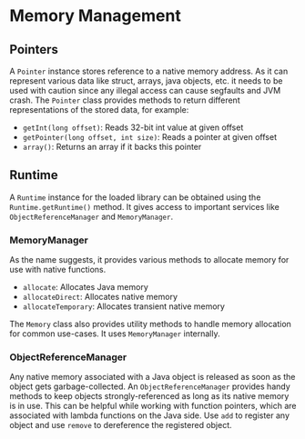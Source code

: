# Memory Management

## Pointers
A `Pointer` instance stores reference to a native memory address. As it can
represent various data like struct, arrays, java objects, etc. it needs to
be used with caution since any illegal access can cause segfaults and JVM crash.
The `Pointer` class provides methods to return different representations of
the stored data, for example:
  - `getInt(long offset)`: Reads 32-bit int value at given offset
  - `getPointer(long offset, int size)`: Reads a pointer at given offset
  - `array()`: Returns an array if it backs this pointer

## Runtime
A `Runtime` instance for the loaded library can be obtained using
the `Runtime.getRuntime()` method. It gives access to important
services like `ObjectReferenceManager` and `MemoryManager`.

### MemoryManager
As the name suggests, it provides various methods to allocate memory
for use with native functions.
  - `allocate`: Allocates Java memory
  - `allocateDirect`: Allocates native memory
  - `allocateTemporary`: Allocates transient native memory

The `Memory` class also provides utility methods to handle memory
allocation for common use-cases. It uses `MemoryManager` internally.

### ObjectReferenceManager
Any native memory associated with a Java object is released as soon as
the object gets garbage-collected. An `ObjectReferenceManager` provides
handy methods to keep objects strongly-referenced as long as its native
memory is in use. This can be helpful while working with function pointers,
which are associated with lambda functions on the Java side. Use `add`
to register any object and use `remove` to dereference the registered object. 